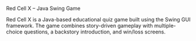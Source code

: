 Red Cell X – Java Swing Game

Red Cell X is a Java-based educational quiz game built using the Swing GUI framework. The game combines story-driven gameplay with multiple-choice questions, a backstory introduction, and win/loss screens.  
